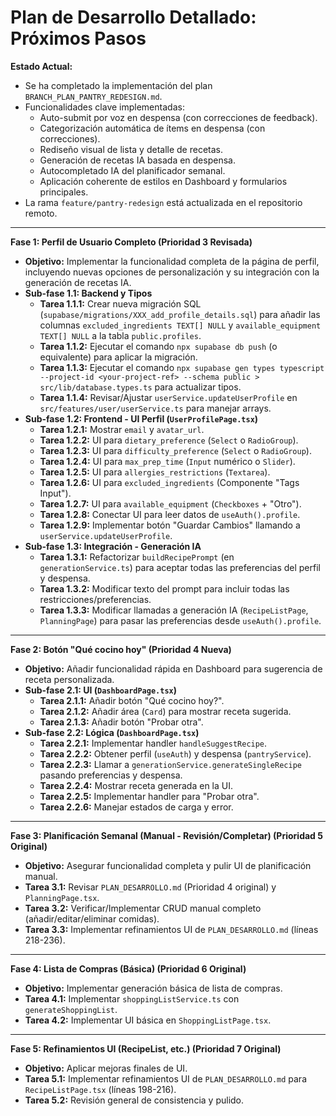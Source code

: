 # Plan de Desarrollo Detallado: Próximos Pasos

**Estado Actual:**

*   Se ha completado la implementación del plan `BRANCH_PLAN_PANTRY_REDESIGN.md`.
*   Funcionalidades clave implementadas:
    *   Auto-submit por voz en despensa (con correcciones de feedback).
    *   Categorización automática de ítems en despensa (con correcciones).
    *   Rediseño visual de lista y detalle de recetas.
    *   Generación de recetas IA basada en despensa.
    *   Autocompletado IA del planificador semanal.
    *   Aplicación coherente de estilos en Dashboard y formularios principales.
*   La rama `feature/pantry-redesign` está actualizada en el repositorio remoto.

---

**Fase 1: Perfil de Usuario Completo (Prioridad 3 Revisada)**

*   **Objetivo:** Implementar la funcionalidad completa de la página de perfil, incluyendo nuevas opciones de personalización y su integración con la generación de recetas IA.
*   **Sub-fase 1.1: Backend y Tipos**
    *   **Tarea 1.1.1:** Crear nueva migración SQL (`supabase/migrations/XXX_add_profile_details.sql`) para añadir las columnas `excluded_ingredients TEXT[] NULL` y `available_equipment TEXT[] NULL` a la tabla `public.profiles`.
    *   **Tarea 1.1.2:** Ejecutar el comando `npx supabase db push` (o equivalente) para aplicar la migración.
    *   **Tarea 1.1.3:** Ejecutar el comando `npx supabase gen types typescript --project-id <your-project-ref> --schema public > src/lib/database.types.ts` para actualizar tipos.
    *   **Tarea 1.1.4:** Revisar/Ajustar `userService.updateUserProfile` en `src/features/user/userService.ts` para manejar arrays.
*   **Sub-fase 1.2: Frontend - UI Perfil (`UserProfilePage.tsx`)**
    *   **Tarea 1.2.1:** Mostrar `email` y `avatar_url`.
    *   **Tarea 1.2.2:** UI para `dietary_preference` (`Select` o `RadioGroup`).
    *   **Tarea 1.2.3:** UI para `difficulty_preference` (`Select` o `RadioGroup`).
    *   **Tarea 1.2.4:** UI para `max_prep_time` (`Input` numérico o `Slider`).
    *   **Tarea 1.2.5:** UI para `allergies_restrictions` (`Textarea`).
    *   **Tarea 1.2.6:** UI para `excluded_ingredients` (Componente "Tags Input").
    *   **Tarea 1.2.7:** UI para `available_equipment` (`Checkboxes` + "Otro").
    *   **Tarea 1.2.8:** Conectar UI para leer datos de `useAuth().profile`.
    *   **Tarea 1.2.9:** Implementar botón "Guardar Cambios" llamando a `userService.updateUserProfile`.
*   **Sub-fase 1.3: Integración - Generación IA**
    *   **Tarea 1.3.1:** Refactorizar `buildRecipePrompt` (en `generationService.ts`) para aceptar todas las preferencias del perfil y despensa.
    *   **Tarea 1.3.2:** Modificar texto del prompt para incluir todas las restricciones/preferencias.
    *   **Tarea 1.3.3:** Modificar llamadas a generación IA (`RecipeListPage`, `PlanningPage`) para pasar las preferencias desde `useAuth().profile`.

---

**Fase 2: Botón "Qué cocino hoy" (Prioridad 4 Nueva)**

*   **Objetivo:** Añadir funcionalidad rápida en Dashboard para sugerencia de receta personalizada.
*   **Sub-fase 2.1: UI (`DashboardPage.tsx`)**
    *   **Tarea 2.1.1:** Añadir botón "Qué cocino hoy?".
    *   **Tarea 2.1.2:** Añadir área (`Card`) para mostrar receta sugerida.
    *   **Tarea 2.1.3:** Añadir botón "Probar otra".
*   **Sub-fase 2.2: Lógica (`DashboardPage.tsx`)**
    *   **Tarea 2.2.1:** Implementar handler `handleSuggestRecipe`.
    *   **Tarea 2.2.2:** Obtener perfil (`useAuth`) y despensa (`pantryService`).
    *   **Tarea 2.2.3:** Llamar a `generationService.generateSingleRecipe` pasando preferencias y despensa.
    *   **Tarea 2.2.4:** Mostrar receta generada en la UI.
    *   **Tarea 2.2.5:** Implementar handler para "Probar otra".
    *   **Tarea 2.2.6:** Manejar estados de carga y error.

---

**Fase 3: Planificación Semanal (Manual - Revisión/Completar) (Prioridad 5 Original)**

*   **Objetivo:** Asegurar funcionalidad completa y pulir UI de planificación manual.
*   **Tarea 3.1:** Revisar `PLAN_DESARROLLO.md` (Prioridad 4 original) y `PlanningPage.tsx`.
*   **Tarea 3.2:** Verificar/Implementar CRUD manual completo (añadir/editar/eliminar comidas).
*   **Tarea 3.3:** Implementar refinamientos UI de `PLAN_DESARROLLO.md` (líneas 218-236).

---

**Fase 4: Lista de Compras (Básica) (Prioridad 6 Original)**

*   **Objetivo:** Implementar generación básica de lista de compras.
*   **Tarea 4.1:** Implementar `shoppingListService.ts` con `generateShoppingList`.
*   **Tarea 4.2:** Implementar UI básica en `ShoppingListPage.tsx`.

---

**Fase 5: Refinamientos UI (RecipeList, etc.) (Prioridad 7 Original)**

*   **Objetivo:** Aplicar mejoras finales de UI.
*   **Tarea 5.1:** Implementar refinamientos UI de `PLAN_DESARROLLO.md` para `RecipeListPage.tsx` (líneas 198-216).
*   **Tarea 5.2:** Revisión general de consistencia y pulido.